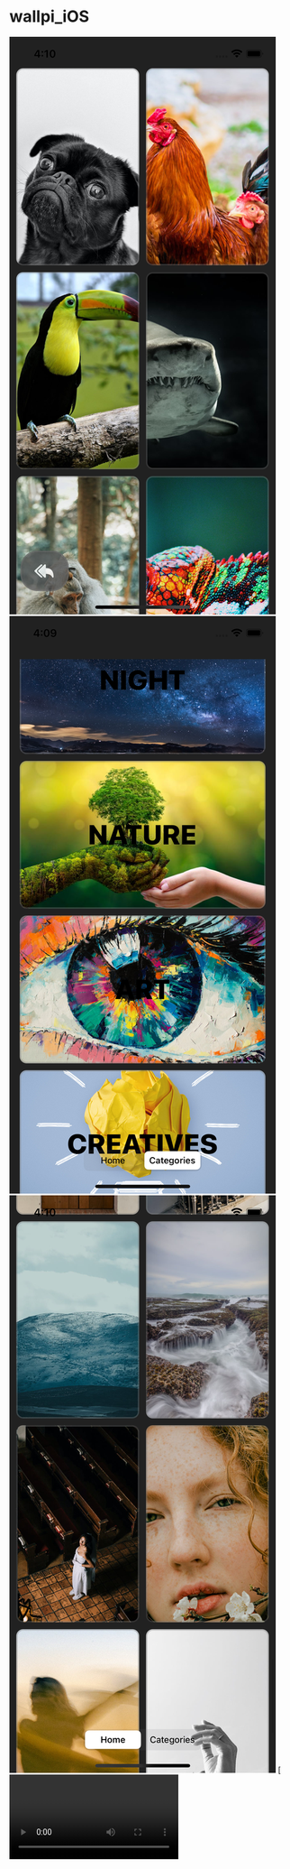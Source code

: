 # wallpi_iOS

![GitHub Logo](https://github.com/isml/wallpi_iOS/blob/main/iosWallpi_records/image1.png)
![GitHub Logo](https://github.com/isml/wallpi_iOS/blob/main/iosWallpi_records/image2.png)
![GitHub Logo](https://github.com/isml/wallpi_iOS/blob/main/iosWallpi_records/image3.png)
[![Alt text](https://github.com/isml/wallpi_iOS/blob/main/iosWallpi_records/video.mp4)
